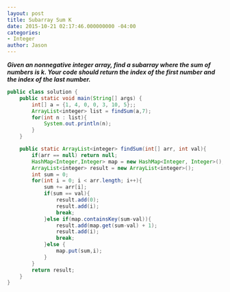 ```yaml
---
layout: post
title: Subarray Sum K
date: 2015-10-21 02:17:46.000000000 -04:00
categories:
- Integer
author: Jason
---
```

<p><strong><em>Given an nonnegative integer array, find a subarray where the sum of numbers is k. Your code should return the index of the first number and the index of the last number.</em></strong></p>


``` java
public class solution {
    public static void main(String[] args) {
        int[] a = {1, 4, 0, 0, 3, 10, 5};;
        ArrayList<integer> list = findSum(a,7);
        for(int n : list){
            System.out.println(n);
        }
    }

    public static ArrayList<integer> findSum(int[] arr, int val){
        if(arr == null) return null;
        HashMap<Integer,Integer> map = new HashMap<Integer, Integer>();
        ArrayList<integer> result = new ArrayList<integer>();
        int sum = 0;
        for(int i = 0; i < arr.length; i++){
            sum += arr[i];
            if(sum == val){
                result.add(0);
                result.add(i);
                break;
            }else if(map.containsKey(sum-val)){
                result.add(map.get(sum-val) + 1);
                result.add(i);
                break;
            }else {
                map.put(sum,i);
            }
        }
        return result;
    }
}
```
